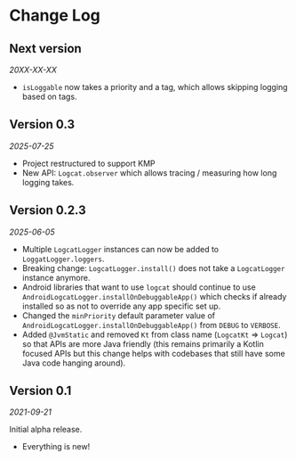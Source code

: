 Change Log
==========

Next version
-------------

_20XX-XX-XX_

* `isLoggable` now takes a priority and a tag, which allows skipping logging based on tags.


Version 0.3
-------------

_2025-07-25_

* Project restructured to support KMP
* New API: `Logcat.observer` which allows tracing / measuring how long logging takes.

Version 0.2.3
-------------

_2025-06-05_

* Multiple `LogcatLogger` instances can now be added to `LoggatLogger.loggers`.
* Breaking change: `LogcatLogger.install()` does not take a `LogcatLogger` instance 
anymore.
* Android libraries that want to use `logcat` should continue to use
`AndroidLogcatLogger.installOnDebuggableApp()` which checks if already installed so as not to
override any app specific set up.
* Changed the `minPriority` default parameter value of
`AndroidLogcatLogger.installOnDebuggableApp()` from `DEBUG` to `VERBOSE`.
* Added `@JvmStatic` and removed `Kt` from class name (`LogcatKt` => `Logcat`) so that APIs are more Java friendly (this remains primarily a Kotlin focused APIs but this change helps with codebases that still have some Java code hanging around).


Version 0.1
-------------

_2021-09-21_

Initial alpha release.

* Everything is new!

